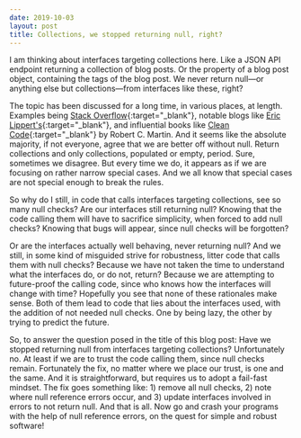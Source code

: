 ```yaml
---
date: 2019-10-03
layout: post
title: Collections, we stopped returning null, right?
---
```

I am thinking about interfaces targeting collections here. Like a JSON API endpoint returning a collection of blog posts. Or the property of a blog post object, containing the tags of the blog post. We never return null&mdash;or anything else but collections&mdash;from interfaces like these, right?

The topic has been discussed for a long time, in various places, at length. Examples being [Stack Overflow](https://stackoverflow.com/questions/1969993/is-it-better-to-return-null-or-empty-collection){:target="_blank"}, notable blogs like [ Eric Lippert's](https://blogs.msdn.microsoft.com/ericlippert/2009/05/14/null-is-not-empty/){:target="_blank"}, and influential books like [Clean Code](https://www.amazon.com/dp/0132350882/){:target="_blank"} by Robert C. Martin. And it seems like the absolute majority, if not everyone, agree that we are better off without null. Return collections and only collections, populated or empty, period. Sure, sometimes we disagree. But every time we do, it appears as if we are focusing on rather narrow special cases. And we all know that special cases are not special enough to break the rules.

So why do I still, in code that calls interfaces targeting collections, see so many null checks? Are our interfaces still returning null? Knowing that the code calling them will have to sacrifice simplicity, when forced to add null checks? Knowing that bugs will appear, since null checks will be forgotten?

Or are the interfaces actually well behaving, never returning null? And we still, in some kind of misguided strive for robustness, litter code that calls them with null checks? Because we have not taken the time to understand what the interfaces do, or do not, return? Because we are attempting to future-proof the calling code, since who knows how the interfaces will change with time? Hopefully you see that none of these rationales make sense. Both of them lead to code that lies about the interfaces used, with the addition of not needed null checks. One by being lazy, the other by trying to predict the future.

So, to answer the question posed in the title of this blog post: Have we stopped returning null from interfaces targeting collections? Unfortunately no. At least if we are to trust the code calling them, since null checks remain. Fortunately the fix, no matter where we place our trust, is one and the same. And it is straightforward, but requires us to adopt a fail-fast mindset. The fix goes something like: 1) remove all null checks, 2) note where null reference errors occur, and 3) update interfaces involved in errors to not return null. And that is all. Now go and crash your programs with the help of null reference errors, on the quest for simple and robust software!
